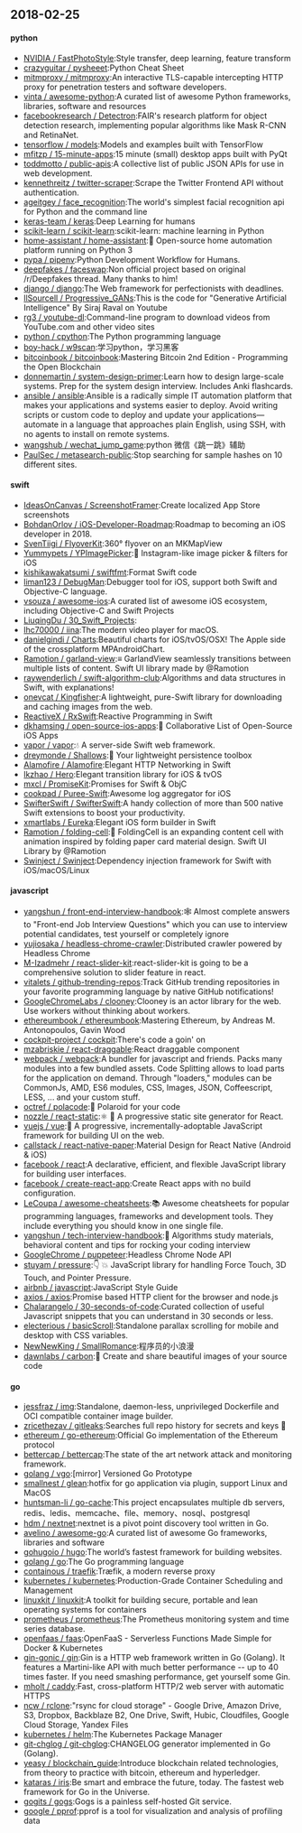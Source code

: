 ## 2018-02-25

#### python
* [NVIDIA / FastPhotoStyle](https://github.com/NVIDIA/FastPhotoStyle):Style transfer, deep learning, feature transform
* [crazyguitar / pysheeet](https://github.com/crazyguitar/pysheeet):Python Cheat Sheet
* [mitmproxy / mitmproxy](https://github.com/mitmproxy/mitmproxy):An interactive TLS-capable intercepting HTTP proxy for penetration testers and software developers.
* [vinta / awesome-python](https://github.com/vinta/awesome-python):A curated list of awesome Python frameworks, libraries, software and resources
* [facebookresearch / Detectron](https://github.com/facebookresearch/Detectron):FAIR's research platform for object detection research, implementing popular algorithms like Mask R-CNN and RetinaNet.
* [tensorflow / models](https://github.com/tensorflow/models):Models and examples built with TensorFlow
* [mfitzp / 15-minute-apps](https://github.com/mfitzp/15-minute-apps):15 minute (small) desktop apps built with PyQt
* [toddmotto / public-apis](https://github.com/toddmotto/public-apis):A collective list of public JSON APIs for use in web development.
* [kennethreitz / twitter-scraper](https://github.com/kennethreitz/twitter-scraper):Scrape the Twitter Frontend API without authentication.
* [ageitgey / face_recognition](https://github.com/ageitgey/face_recognition):The world's simplest facial recognition api for Python and the command line
* [keras-team / keras](https://github.com/keras-team/keras):Deep Learning for humans
* [scikit-learn / scikit-learn](https://github.com/scikit-learn/scikit-learn):scikit-learn: machine learning in Python
* [home-assistant / home-assistant](https://github.com/home-assistant/home-assistant):🏡
Open-source home automation platform running on Python 3
* [pypa / pipenv](https://github.com/pypa/pipenv):Python Development Workflow for Humans.
* [deepfakes / faceswap](https://github.com/deepfakes/faceswap):Non official project based on original /r/Deepfakes thread. Many thanks to him!
* [django / django](https://github.com/django/django):The Web framework for perfectionists with deadlines.
* [llSourcell / Progressive_GANs](https://github.com/llSourcell/Progressive_GANs):This is the code for "Generative Artificial Intelligence" By Siraj Raval on Youtube
* [rg3 / youtube-dl](https://github.com/rg3/youtube-dl):Command-line program to download videos from YouTube.com and other video sites
* [python / cpython](https://github.com/python/cpython):The Python programming language
* [boy-hack / w9scan](https://github.com/boy-hack/w9scan):学习python，学习黑客
* [bitcoinbook / bitcoinbook](https://github.com/bitcoinbook/bitcoinbook):Mastering Bitcoin 2nd Edition - Programming the Open Blockchain
* [donnemartin / system-design-primer](https://github.com/donnemartin/system-design-primer):Learn how to design large-scale systems. Prep for the system design interview. Includes Anki flashcards.
* [ansible / ansible](https://github.com/ansible/ansible):Ansible is a radically simple IT automation platform that makes your applications and systems easier to deploy. Avoid writing scripts or custom code to deploy and update your applications— automate in a language that approaches plain English, using SSH, with no agents to install on remote systems.
* [wangshub / wechat_jump_game](https://github.com/wangshub/wechat_jump_game):python 微信《跳一跳》辅助
* [PaulSec / metasearch-public](https://github.com/PaulSec/metasearch-public):Stop searching for sample hashes on 10 different sites.

#### swift
* [IdeasOnCanvas / ScreenshotFramer](https://github.com/IdeasOnCanvas/ScreenshotFramer):Create localized App Store screenshots
* [BohdanOrlov / iOS-Developer-Roadmap](https://github.com/BohdanOrlov/iOS-Developer-Roadmap):Roadmap to becoming an iOS developer in 2018.
* [SvenTiigi / FlyoverKit](https://github.com/SvenTiigi/FlyoverKit):360° flyover on an MKMapView
* [Yummypets / YPImagePicker](https://github.com/Yummypets/YPImagePicker):📸
Instagram-like image picker & filters for iOS
* [kishikawakatsumi / swiftfmt](https://github.com/kishikawakatsumi/swiftfmt):Format Swift code
* [liman123 / DebugMan](https://github.com/liman123/DebugMan):Debugger tool for iOS, support both Swift and Objective-C language.
* [vsouza / awesome-ios](https://github.com/vsouza/awesome-ios):A curated list of awesome iOS ecosystem, including Objective-C and Swift Projects
* [LiuqingDu / 30_Swift_Projects](https://github.com/LiuqingDu/30_Swift_Projects):
* [lhc70000 / iina](https://github.com/lhc70000/iina):The modern video player for macOS.
* [danielgindi / Charts](https://github.com/danielgindi/Charts):Beautiful charts for iOS/tvOS/OSX! The Apple side of the crossplatform MPAndroidChart.
* [Ramotion / garland-view](https://github.com/Ramotion/garland-view):≡ GarlandView seamlessly transitions between multiple lists of content. Swift UI library made by @Ramotion
* [raywenderlich / swift-algorithm-club](https://github.com/raywenderlich/swift-algorithm-club):Algorithms and data structures in Swift, with explanations!
* [onevcat / Kingfisher](https://github.com/onevcat/Kingfisher):A lightweight, pure-Swift library for downloading and caching images from the web.
* [ReactiveX / RxSwift](https://github.com/ReactiveX/RxSwift):Reactive Programming in Swift
* [dkhamsing / open-source-ios-apps](https://github.com/dkhamsing/open-source-ios-apps):📱
Collaborative List of Open-Source iOS Apps
* [vapor / vapor](https://github.com/vapor/vapor):💧
A server-side Swift web framework.
* [dreymonde / Shallows](https://github.com/dreymonde/Shallows):🛶
Your lightweight persistence toolbox
* [Alamofire / Alamofire](https://github.com/Alamofire/Alamofire):Elegant HTTP Networking in Swift
* [lkzhao / Hero](https://github.com/lkzhao/Hero):Elegant transition library for iOS & tvOS
* [mxcl / PromiseKit](https://github.com/mxcl/PromiseKit):Promises for Swift & ObjC
* [cookpad / Puree-Swift](https://github.com/cookpad/Puree-Swift):Awesome log aggregator for iOS
* [SwifterSwift / SwifterSwift](https://github.com/SwifterSwift/SwifterSwift):A handy collection of more than 500 native Swift extensions to boost your productivity.
* [xmartlabs / Eureka](https://github.com/xmartlabs/Eureka):Elegant iOS form builder in Swift
* [Ramotion / folding-cell](https://github.com/Ramotion/folding-cell):📃
FoldingCell is an expanding content cell with animation inspired by folding paper card material design. Swift UI Library by @Ramotion
* [Swinject / Swinject](https://github.com/Swinject/Swinject):Dependency injection framework for Swift with iOS/macOS/Linux

#### javascript
* [yangshun / front-end-interview-handbook](https://github.com/yangshun/front-end-interview-handbook):🕸
Almost complete answers to "Front-end Job Interview Questions" which you can use to interview potential candidates, test yourself or completely ignore
* [yujiosaka / headless-chrome-crawler](https://github.com/yujiosaka/headless-chrome-crawler):Distributed crawler powered by Headless Chrome
* [M-Izadmehr / react-slider-kit](https://github.com/M-Izadmehr/react-slider-kit):react-slider-kit is going to be a comprehensive solution to slider feature in react.
* [vitalets / github-trending-repos](https://github.com/vitalets/github-trending-repos):Track GitHub trending repositories in your favorite programming language by native GitHub notifications!
* [GoogleChromeLabs / clooney](https://github.com/GoogleChromeLabs/clooney):Clooney is an actor library for the web. Use workers without thinking about workers.
* [ethereumbook / ethereumbook](https://github.com/ethereumbook/ethereumbook):Mastering Ethereum, by Andreas M. Antonopoulos, Gavin Wood
* [cockpit-project / cockpit](https://github.com/cockpit-project/cockpit):There's code a goin' on
* [mzabriskie / react-draggable](https://github.com/mzabriskie/react-draggable):React draggable component
* [webpack / webpack](https://github.com/webpack/webpack):A bundler for javascript and friends. Packs many modules into a few bundled assets. Code Splitting allows to load parts for the application on demand. Through "loaders," modules can be CommonJs, AMD, ES6 modules, CSS, Images, JSON, Coffeescript, LESS, ... and your custom stuff.
* [octref / polacode](https://github.com/octref/polacode):📸
Polaroid for your code
* [nozzle / react-static](https://github.com/nozzle/react-static):⚛️
🚀
A progressive static site generator for React.
* [vuejs / vue](https://github.com/vuejs/vue):🖖
A progressive, incrementally-adoptable JavaScript framework for building UI on the web.
* [callstack / react-native-paper](https://github.com/callstack/react-native-paper):Material Design for React Native (Android & iOS)
* [facebook / react](https://github.com/facebook/react):A declarative, efficient, and flexible JavaScript library for building user interfaces.
* [facebook / create-react-app](https://github.com/facebook/create-react-app):Create React apps with no build configuration.
* [LeCoupa / awesome-cheatsheets](https://github.com/LeCoupa/awesome-cheatsheets):📚
Awesome cheatsheets for popular programming languages, frameworks and development tools. They include everything you should know in one single file.
* [yangshun / tech-interview-handbook](https://github.com/yangshun/tech-interview-handbook):💯
Algorithms study materials, behavioral content and tips for rocking your coding interview
* [GoogleChrome / puppeteer](https://github.com/GoogleChrome/puppeteer):Headless Chrome Node API
* [stuyam / pressure](https://github.com/stuyam/pressure):👇
💥
JavaScript library for handling Force Touch, 3D Touch, and Pointer Pressure.
* [airbnb / javascript](https://github.com/airbnb/javascript):JavaScript Style Guide
* [axios / axios](https://github.com/axios/axios):Promise based HTTP client for the browser and node.js
* [Chalarangelo / 30-seconds-of-code](https://github.com/Chalarangelo/30-seconds-of-code):Curated collection of useful Javascript snippets that you can understand in 30 seconds or less.
* [electerious / basicScroll](https://github.com/electerious/basicScroll):Standalone parallax scrolling for mobile and desktop with CSS variables.
* [NewNewKing / SmallRomance](https://github.com/NewNewKing/SmallRomance):程序员的小浪漫
* [dawnlabs / carbon](https://github.com/dawnlabs/carbon):🎨
Create and share beautiful images of your source code

#### go
* [jessfraz / img](https://github.com/jessfraz/img):Standalone, daemon-less, unprivileged Dockerfile and OCI compatible container image builder.
* [zricethezav / gitleaks](https://github.com/zricethezav/gitleaks):Searches full repo history for secrets and keys
🔑
* [ethereum / go-ethereum](https://github.com/ethereum/go-ethereum):Official Go implementation of the Ethereum protocol
* [bettercap / bettercap](https://github.com/bettercap/bettercap):The state of the art network attack and monitoring framework.
* [golang / vgo](https://github.com/golang/vgo):[mirror] Versioned Go Prototype
* [smallnest / glean](https://github.com/smallnest/glean):hotfix for go application via plugin, support Linux and MacOS
* [huntsman-li / go-cache](https://github.com/huntsman-li/go-cache):This project encapsulates multiple db servers, redis、ledis、memcache、file、memory、nosql、postgresql
* [hdm / nextnet](https://github.com/hdm/nextnet):nextnet is a pivot point discovery tool written in Go.
* [avelino / awesome-go](https://github.com/avelino/awesome-go):A curated list of awesome Go frameworks, libraries and software
* [gohugoio / hugo](https://github.com/gohugoio/hugo):The world’s fastest framework for building websites.
* [golang / go](https://github.com/golang/go):The Go programming language
* [containous / traefik](https://github.com/containous/traefik):Træfik, a modern reverse proxy
* [kubernetes / kubernetes](https://github.com/kubernetes/kubernetes):Production-Grade Container Scheduling and Management
* [linuxkit / linuxkit](https://github.com/linuxkit/linuxkit):A toolkit for building secure, portable and lean operating systems for containers
* [prometheus / prometheus](https://github.com/prometheus/prometheus):The Prometheus monitoring system and time series database.
* [openfaas / faas](https://github.com/openfaas/faas):OpenFaaS - Serverless Functions Made Simple for Docker & Kubernetes
* [gin-gonic / gin](https://github.com/gin-gonic/gin):Gin is a HTTP web framework written in Go (Golang). It features a Martini-like API with much better performance -- up to 40 times faster. If you need smashing performance, get yourself some Gin.
* [mholt / caddy](https://github.com/mholt/caddy):Fast, cross-platform HTTP/2 web server with automatic HTTPS
* [ncw / rclone](https://github.com/ncw/rclone):"rsync for cloud storage" - Google Drive, Amazon Drive, S3, Dropbox, Backblaze B2, One Drive, Swift, Hubic, Cloudfiles, Google Cloud Storage, Yandex Files
* [kubernetes / helm](https://github.com/kubernetes/helm):The Kubernetes Package Manager
* [git-chglog / git-chglog](https://github.com/git-chglog/git-chglog):CHANGELOG generator implemented in Go (Golang).
* [yeasy / blockchain_guide](https://github.com/yeasy/blockchain_guide):Introduce blockchain related technologies, from theory to practice with bitcoin, ethereum and hyperledger.
* [kataras / iris](https://github.com/kataras/iris):Be smart and embrace the future, today. The fastest web framework for Go in the Universe.
* [gogits / gogs](https://github.com/gogits/gogs):Gogs is a painless self-hosted Git service.
* [google / pprof](https://github.com/google/pprof):pprof is a tool for visualization and analysis of profiling data
